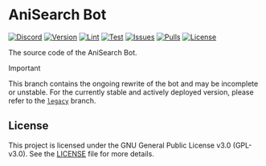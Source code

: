 # AniSearch Bot

[![Discord](https://img.shields.io/discord/835960108466176041?logo=discord&logoColor=ffffff)](https://discord.gg/Bv94yQYZM8)
[![Version](https://img.shields.io/github/v/tag/IchBinLeoon/anisearch-discord-bot?label=version)](https://github.com/IchBinLeoon/anisearch-discord-bot/tags)
[![Lint](https://github.com/IchBinLeoon/anisearch-discord-bot/actions/workflows/lint.yml/badge.svg)](https://github.com/IchBinLeoon/anisearch-discord-bot/actions/workflows/lint.yml)
[![Test](https://github.com/IchBinLeoon/anisearch-discord-bot/actions/workflows/test.yml/badge.svg)](https://github.com/IchBinLeoon/anisearch-discord-bot/actions/workflows/test.yml)
[![Issues](https://img.shields.io/github/issues/IchBinLeoon/anisearch-discord-bot)](https://github.com/IchBinLeoon/anisearch-discord-bot/issues)
[![Pulls](https://img.shields.io/github/issues-pr/IchBinLeoon/anisearch-discord-bot)](https://github.com/IchBinLeoon/anisearch-discord-bot/pulls)
[![License](https://img.shields.io/github/license/IchBinLeoon/anisearch-discord-bot)](https://github.com/IchBinLeoon/anisearch-discord-bot/blob/main/LICENSE)

The source code of the AniSearch Bot.

> [!IMPORTANT]
> This branch contains the ongoing rewrite of the bot and may be incomplete or unstable.
> For the currently stable and actively deployed version, please refer to the [`legacy`](https://github.com/IchBinLeoon/anisearch-discord-bot/tree/legacy) branch.

## License
This project is licensed under the GNU General Public License v3.0 (GPL-v3.0). See the [LICENSE](https://github.com/IchBinLeoon/anisearch-discord-bot/blob/main/LICENSE) file for more details.
